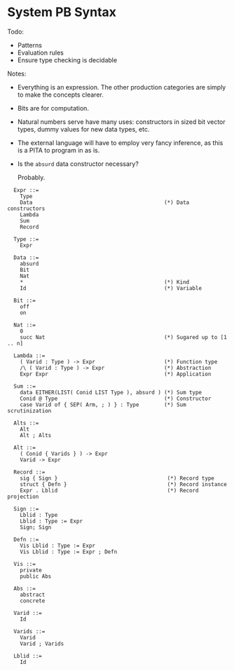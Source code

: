 System PB Syntax
================

Todo:
* Patterns
* Evaluation rules
* Ensure type checking is decidable

Notes:
* Everything is an expression. The other production categories are simply to
  make the concepts clearer.

* Bits are for computation.

* Natural numbers serve have many uses: constructors in sized bit vector types,
  dummy values for new data types, etc.

* The external language will have to employ very fancy inference, as this is a
  PITA to program in as is.

* Is the `absurd` data constructor necessary?

  Probably.

```
  Expr ::=
    Type
    Data                                          (*) Data constructors
    Lambda
    Sum
    Record

  Type ::=
    Expr

  Data ::=
    absurd
    Bit
    Nat
    *                                             (*) Kind
    Id                                            (*) Variable

  Bit ::=
    off
    on

  Nat ::=
    0
    succ Nat                                      (*) Sugared up to [1 .. n]

  Lambda ::=
    ( Varid : Type ) -> Expr                      (*) Function type
    /\ ( Varid : Type ) -> Expr                   (*) Abstraction
    Expr Expr                                     (*) Application

  Sum ::=
    data EITHER(LIST( Conid LIST Type ), absurd ) (*) Sum type
    Conid @ Type                                  (*) Constructor
    case Varid of { SEP( Arm, ; ) } : Type        (*) Sum scrutinization

  Alts ::=
    Alt
    Alt ; Alts

  Alt ::=
    ( Conid { Varids } ) -> Expr
    Varid -> Expr

  Record ::=
    sig { Sign }                                   (*) Record type
    struct { Defn }                                (*) Record instance
    Expr . Lblid                                   (*) Record projection

  Sign ::=
    Lblid : Type
    Lblid : Type := Expr
    Sign; Sign

  Defn ::=
    Vis Lblid : Type := Expr
    Vis Lblid : Type := Expr ; Defn

  Vis ::=
    private
    public Abs

  Abs ::=
    abstract
    concrete

  Varid ::=
    Id

  Varids ::=
    Varid
    Varid ; Varids

  Lblid ::=
    Id
```
